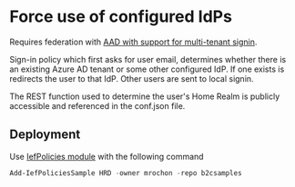 # Force use of configured IdPs 

Requires federation with [AAD with support for multi-tenant signin](https://docs.microsoft.com/en-us/azure/active-directory-b2c/identity-provider-azure-ad-multi-tenant?pivots=b2c-custom-policy).

Sign-in policy which first asks for user email, determines whether there is an existing Azure AD tenant or
some other configured IdP. If one exists is redirects the user to that IdP. Other users are sent to local signin.

The REST function used to determine the user's Home Realm is publicly accessible and referenced in the conf.json file.

## Deployment

Use [IefPolicies module](https://www.powershellgallery.com/packages/IefPolicies) with the following command

```PowerShell
Add-IefPoliciesSample HRD -owner mrochon -repo b2csamples
```
